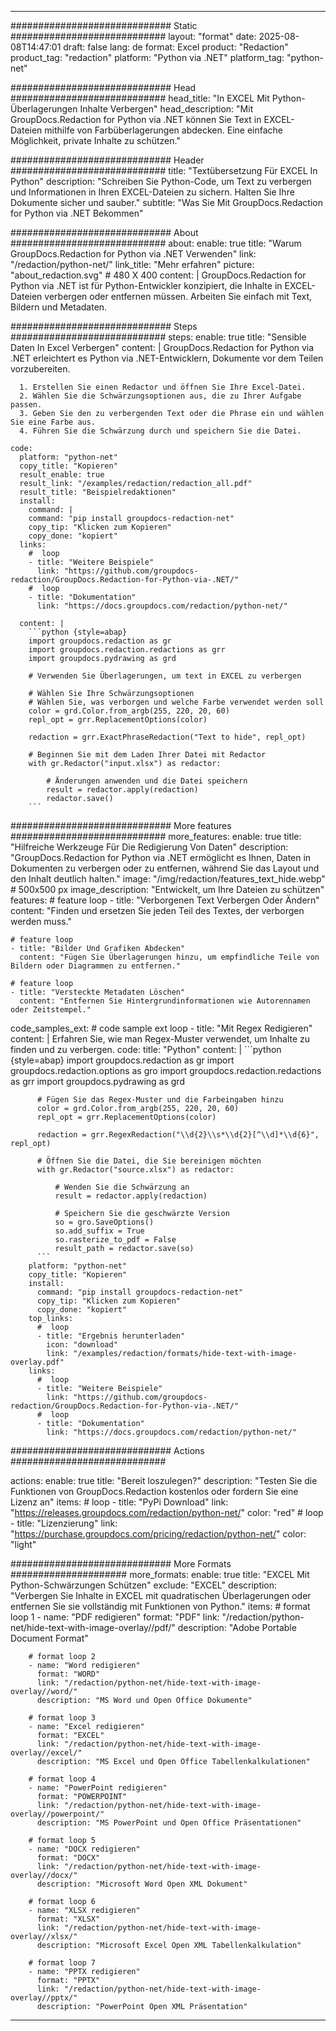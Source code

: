 
---
############################# Static ############################
layout: "format"
date:  2025-08-08T14:47:01
draft: false
lang: de
format: Excel
product: "Redaction"
product_tag: "redaction"
platform: "Python via .NET"
platform_tag: "python-net"

############################# Head ############################
head_title: "In EXCEL Mit Python-Überlagerungen Inhalte Verbergen"
head_description: "Mit GroupDocs.Redaction for Python via .NET können Sie Text in EXCEL-Dateien mithilfe von Farbüberlagerungen abdecken. Eine einfache Möglichkeit, private Inhalte zu schützen."

############################# Header ############################
title: "Textübersetzung Für EXCEL In Python" 
description: "Schreiben Sie Python-Code, um Text zu verbergen und Informationen in Ihren EXCEL-Dateien zu sichern. Halten Sie Ihre Dokumente sicher und sauber."
subtitle: "Was Sie Mit GroupDocs.Redaction for Python via .NET Bekommen" 

############################# About ############################
about:
    enable: true
    title: "Warum GroupDocs.Redaction for Python via .NET Verwenden"
    link: "/redaction/python-net/"
    link_title: "Mehr erfahren"
    picture: "about_redaction.svg" # 480 X 400
    content: |
       GroupDocs.Redaction for Python via .NET ist für Python-Entwickler konzipiert, die Inhalte in EXCEL-Dateien verbergen oder entfernen müssen. Arbeiten Sie einfach mit Text, Bildern und Metadaten.

############################# Steps ############################
steps:
    enable: true
    title: "Sensible Daten In Excel Verbergen"
    content: |
      GroupDocs.Redaction for Python via .NET erleichtert es Python via .NET-Entwicklern, Dokumente vor dem Teilen vorzubereiten.
      
      1. Erstellen Sie einen Redactor und öffnen Sie Ihre Excel-Datei.
      2. Wählen Sie die Schwärzungsoptionen aus, die zu Ihrer Aufgabe passen.
      3. Geben Sie den zu verbergenden Text oder die Phrase ein und wählen Sie eine Farbe aus.
      4. Führen Sie die Schwärzung durch und speichern Sie die Datei.
   
    code:
      platform: "python-net"
      copy_title: "Kopieren"
      result_enable: true
      result_link: "/examples/redaction/redaction_all.pdf"
      result_title: "Beispielredaktionen"
      install:
        command: |
        command: "pip install groupdocs-redaction-net"
        copy_tip: "Klicken zum Kopieren"
        copy_done: "kopiert"
      links:
        #  loop
        - title: "Weitere Beispiele"
          link: "https://github.com/groupdocs-redaction/GroupDocs.Redaction-for-Python-via-.NET/"
        #  loop
        - title: "Dokumentation"
          link: "https://docs.groupdocs.com/redaction/python-net/"
          
      content: |
        ```python {style=abap}
        import groupdocs.redaction as gr
        import groupdocs.redaction.redactions as grr
        import groupdocs.pydrawing as grd

        # Verwenden Sie Überlagerungen, um text in EXCEL zu verbergen

        # Wählen Sie Ihre Schwärzungsoptionen
        # Wählen Sie, was verborgen und welche Farbe verwendet werden soll
        color = grd.Color.from_argb(255, 220, 20, 60)
        repl_opt = grr.ReplacementOptions(color)
                
        redaction = grr.ExactPhraseRedaction("Text to hide", repl_opt)

        # Beginnen Sie mit dem Laden Ihrer Datei mit Redactor
        with gr.Redactor("input.xlsx") as redactor:

            # Änderungen anwenden und die Datei speichern
            result = redactor.apply(redaction)
            redactor.save()
        ```            


############################# More features ############################
more_features:
  enable: true
  title: "Hilfreiche Werkzeuge Für Die Redigierung Von Daten"
  description: "GroupDocs.Redaction for Python via .NET ermöglicht es Ihnen, Daten in Dokumenten zu verbergen oder zu entfernen, während Sie das Layout und den Inhalt deutlich halten."
  image: "/img/redaction/features_text_hide.webp" # 500x500 px
  image_description: "Entwickelt, um Ihre Dateien zu schützen"
  features:
    # feature loop
    - title: "Verborgenen Text Verbergen Oder Ändern"
      content: "Finden und ersetzen Sie jeden Teil des Textes, der verborgen werden muss."

    # feature loop
    - title: "Bilder Und Grafiken Abdecken"
      content: "Fügen Sie Überlagerungen hinzu, um empfindliche Teile von Bildern oder Diagrammen zu entfernen."

    # feature loop
    - title: "Versteckte Metadaten Löschen"
      content: "Entfernen Sie Hintergrundinformationen wie Autorennamen oder Zeitstempel."
      
  code_samples_ext:
    # code sample ext loop
    - title: "Mit Regex Redigieren"
      content: |
        Erfahren Sie, wie man Regex-Muster verwendet, um Inhalte zu finden und zu verbergen.
      code:
        title: "Python"
        content: |
          ```python {style=abap}
          import groupdocs.redaction as gr
          import groupdocs.redaction.options as gro
          import groupdocs.redaction.redactions as grr
          import groupdocs.pydrawing as grd

          # Fügen Sie das Regex-Muster und die Farbeingaben hinzu
          color = grd.Color.from_argb(255, 220, 20, 60)
          repl_opt = grr.ReplacementOptions(color)

          redaction = grr.RegexRedaction("\\d{2}\\s*\\d{2}[^\\d]*\\d{6}", repl_opt)

          # Öffnen Sie die Datei, die Sie bereinigen möchten
          with gr.Redactor("source.xlsx") as redactor:

              # Wenden Sie die Schwärzung an
              result = redactor.apply(redaction)

              # Speichern Sie die geschwärzte Version
              so = gro.SaveOptions()
              so.add_suffix = True
              so.rasterize_to_pdf = False
              result_path = redactor.save(so)
          ```
        platform: "python-net"
        copy_title: "Kopieren"
        install:
          command: "pip install groupdocs-redaction-net"
          copy_tip: "Klicken zum Kopieren"
          copy_done: "kopiert"
        top_links:
          #  loop
          - title: "Ergebnis herunterladen"
            icon: "download"
            link: "/examples/redaction/formats/hide-text-with-image-overlay.pdf"
        links:
          #  loop
          - title: "Weitere Beispiele"
            link: "https://github.com/groupdocs-redaction/GroupDocs.Redaction-for-Python-via-.NET/"
          #  loop
          - title: "Dokumentation"
            link: "https://docs.groupdocs.com/redaction/python-net/"


############################# Actions ############################

actions:
  enable: true
  title: "Bereit loszulegen?"
  description: "Testen Sie die Funktionen von GroupDocs.Redaction kostenlos oder fordern Sie eine Lizenz an"
  items:
    #  loop
    - title: "PyPi Download"
      link: "https://releases.groupdocs.com/redaction/python-net/"
      color: "red"
        #  loop
    - title: "Lizenzierung"
      link: "https://purchase.groupdocs.com/pricing/redaction/python-net/"
      color: "light"


############################# More Formats #####################
more_formats:
    enable: true
    title: "EXCEL Mit Python-Schwärzungen Schützen"
    exclude: "EXCEL"
    description: "Verbergen Sie Inhalte in EXCEL mit quadratischen Überlagerungen oder entfernen Sie sie vollständig mit Funktionen von Python."
    items: 
        # format loop 1
        - name: "PDF redigieren"
          format: "PDF"
          link: "/redaction/python-net/hide-text-with-image-overlay//pdf/"
          description: "Adobe Portable Document Format"

        # format loop 2
        - name: "Word redigieren"
          format: "WORD"
          link: "/redaction/python-net/hide-text-with-image-overlay//word/"
          description: "MS Word und Open Office Dokumente"
          
        # format loop 3
        - name: "Excel redigieren"
          format: "EXCEL"
          link: "/redaction/python-net/hide-text-with-image-overlay//excel/"
          description: "MS Excel und Open Office Tabellenkalkulationen"

        # format loop 4
        - name: "PowerPoint redigieren"
          format: "POWERPOINT"
          link: "/redaction/python-net/hide-text-with-image-overlay//powerpoint/"
          description: "MS PowerPoint und Open Office Präsentationen"

        # format loop 5
        - name: "DOCX redigieren"
          format: "DOCX"
          link: "/redaction/python-net/hide-text-with-image-overlay//docx/"
          description: "Microsoft Word Open XML Dokument"
          
        # format loop 6
        - name: "XLSX redigieren"
          format: "XLSX"
          link: "/redaction/python-net/hide-text-with-image-overlay//xlsx/"
          description: "Microsoft Excel Open XML Tabellenkalkulation"
          
        # format loop 7
        - name: "PPTX redigieren"
          format: "PPTX"
          link: "/redaction/python-net/hide-text-with-image-overlay//pptx/"
          description: "PowerPoint Open XML Präsentation"


---